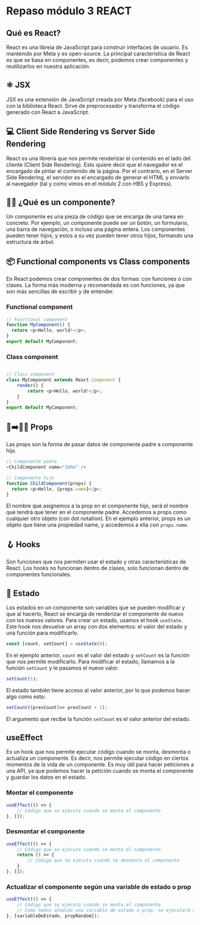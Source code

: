 # Repaso módulo 3 REACT

## Qué es React?
React es una libreía de JavaScript para construir interfaces de usuario. Es mantenido por Meta y es open-source.
La principal característica de React es que se basa en componentes, es decir, podemos crear componentes y reutilizarlos en nuestra aplicación.

## ⚛️ JSX
JSX es una extensión de JavaScript creada por Meta (facebook) para el uso con la biblioteca React. Sirve de preprocesador y transforma el código generado con React a JavaScript.

## 💻 Client Side Rendering vs Server Side Rendering
React es una librería que nos permite renderizar el contenido en el lado del cliente (Client Side Rendering). Esto quiere decir que el navegador es el encargado de pintar el contenido de la página. Por el contrario, en el Server Side Rendering, el servidor es el encargado de generar el HTML y enviarlo al navegador (tal y como vimos en el módulo 2 con HBS y Express).

## 👩‍👦 ¿Qué es un componente?
Un componente es una pieza de código que se encarga de una tarea en concreto. Por ejemplo, un componente puede ser un botón, un formulario, una barra de navegación, o incluso una página entera. Los componentes pueden tener hijos, y estos a su vez pueden tener otros hijos, formando una estructura de árbol.

## 📦 Functional components vs Class components
En React podemos crear componentes de dos formas: con funciones o con clases. La forma más moderna y recomendada es con funciones, ya que son más sencillas de escribir y de entender. 
### Functional component
```javascript
// Functional component
function MyComponent() {
  return <p>Hello, world!</p>;
}
export default MyComponent;
```
### Class component
```javascript

// Class component
class MyComponent extends React.Component {
    render() {
        return <p>Hello, world!</p>;
    }
}
export default MyComponent;
```

## 🙍➡️🙋‍♀️ Props
Las props son la forma de pasar datos de componente padre a componente hijo.
```javascript	
// Componente padre
<ChildComponent name="John" />

// Componente hijo
function ChildComponent(props) {
  return <p>Hello, {props.name}</p>;
}
```
El nombre que asignemos a la prop en el componente hijo, será el nombre que tendrá que tener en el componente padre. Accedemos a props como cualquier otro objeto (con dot notation). En el ejemplo anterior, props es un objeto que tiene una propiedad name, y accedemos a ella con ``props.name``.

## 🪝 Hooks
Son funciones que nos permiten usar el estado y otras características de React. Los hooks no funcionan dentro de clases, solo funcionan dentro de componentes funcionales.

## 🗽 Estado
Los estados en un componente son variables que se pueden modificar y que al hacerlo, React se encarga de renderizar el componente de nuevo con los nuevos valores.
Para crear un estado, usamos el hook ``useState``. Este hook nos devuelve un array con dos elementos: el valor del estado y una función para modificarlo. 
```javascript
const [count, setCount] = useState(0);
```
En el ejemplo anterior, ``count`` es el valor del estado y ``setCount`` es la función que nos permite modificarlo. Para modificar el estado, llamamos a la función ``setCount`` y le pasamos el nuevo valor.
```javascript
setCount(1);
```

El estado también tiene acceso al valor anterior, por lo que podemos hacer algo como esto:
```javascript
setCount((prevCount)=> prevCount + 1);
```
El argumento que recibe la función ``setCount`` es el valor anterior del estado.

## useEffect
Es un hook que nos permite ejecutar código cuando se monta, desmonta o actualiza un componente. Es decir, nos permite ejecutar código en ciertos momentos de la vida de un componente.
Es muy útil para hacer peticiones a una API, ya que podemos hacer la petición cuando se monta el componente y guardar los datos en el estado.

### Montar el componente

```javascript	
useEffect(() => {
    // Código que se ejecuta cuando se monta el componente
}, []);
```

### Desmontar el componente

```javascript   
useEffect(() => {
    // Código que se ejecuta cuando se monta el componente
    return () => {
        // Código que se ejecuta cuando se desmonta el componente
    }
}, []);
```

### Actualizar el componente según una variable de estado o prop

```javascript
useEffect(() => {
    // Código que se ejecuta cuando se monta el componente
    // Como hemos añadido una variable de estado o prop, se ejecutará cuando se monte el componente y cuando se actualice la variable de estado o prop
}, [variableDeEstado, propRandom]);
```

